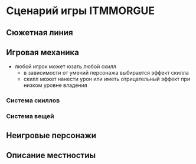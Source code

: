 # Сценарий игры ITMMORGUE

## Сюжетная линия 

## Игровая механика

* любой игрок может юзать любой скилл
  * в зависимости от умений персонажа выбирается эффект скилла
  * скилл может нанести урон или иметь отрицательный эффект при низком уровне владения

### Система скиллов

### Система вещей

## Неигровые персонажи

## Описание местностиы
